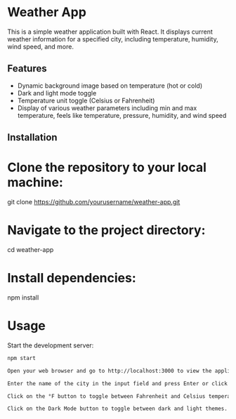 # Weather App

This is a simple weather application built with React. It displays current weather information for a specified city, including temperature, humidity, wind speed, and more.

## Features

- Dynamic background image based on temperature (hot or cold)
- Dark and light mode toggle
- Temperature unit toggle (Celsius or Fahrenheit)
- Display of various weather parameters including min and max temperature, feels like temperature, pressure, humidity, and wind speed

## Installation

# Clone the repository to your local machine:
git clone https://github.com/yourusername/weather-app.git

# Navigate to the project directory:
cd weather-app

# Install dependencies:
npm install

# Usage

Start the development server:

```bash
npm start

Open your web browser and go to http://localhost:3000 to view the application.

Enter the name of the city in the input field and press Enter or click on the search button to get the weather information for that city.

Click on the °F button to toggle between Fahrenheit and Celsius temperature units.

Click on the Dark Mode button to toggle between dark and light themes.
